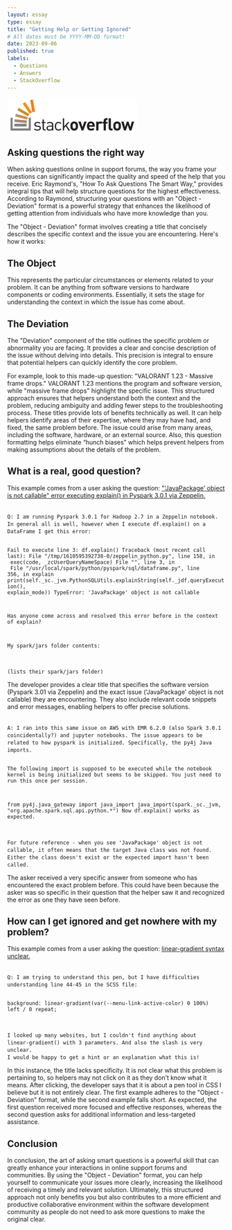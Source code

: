 ```yaml
---
layout: essay
type: essay
title: "Getting Help or Getting Ignored"
# All dates must be YYYY-MM-DD format!
date: 2023-09-06
published: true
labels:
  - Questions
  - Answers
  - StackOverflow
---
```


<img width="300px" class="rounded float-start pe-4" src="../img/stackoverflow-logo-300.png">

## Asking questions the right way

When asking questions online in support forums, the way you frame your questions can significantly impact the quality and speed of the help that you receive. Eric Raymond's, "How To Ask Questions The Smart Way," provides integral tips that will help structure questions for the highest effectiveness. According to Raymond, structuring your questions with an "Object - Deviation" format is a powerful strategy that enhances the likelihood of getting attention from individuals who have more knowledge than you.

The "Object - Deviation" format involves creating a title that concisely describes the specific context and the issue you are encountering. Here's how it works:

## The Object

This represents the particular circumstances or elements related to your problem. It can be anything from software versions to hardware components or coding environments. Essentially, it sets the stage for understanding the context in which the issue has come about.

## The Deviation

The "Deviation" component of the title outlines the specific problem or abnormality you are facing. It provides a clear and concise description of the issue without delving into details. This precision is integral to ensure that potential helpers can quickly identify the core problem.

For example, look to this made-up question: "VALORANT 1.23 - Massive frame drops." VALORANT 1.23 mentions the program and software version, while "massive frame drops" highlight the specific issue. This structured approach ensures that helpers understand both the context and the problem, reducing ambiguity and adding fewer steps to the troubleshooting process. These titles provide lots of benefits technically as well. It can help helpers identify areas of their expertise, where they may have had, and fixed, the same problem before. The issue could arise from many areas, including the software, hardware, or an external source. Also, this question formatting helps eliminate “hunch biases” which helps prevent helpers from making assumptions about the details of the problem.

## What is a real, good question?

This example comes from a user asking the question: ["'JavaPackage' object is not callable" error executing explain() in Pyspark 3.0.1 via Zeppelin.](https://stackoverflow.com/questions/65713299/javapackage-object-is-not-callable-error-executing-explain-in-pyspark-3-0)

<code>
Q: I am running Pyspark 3.0.1 for Hadoop 2.7 in a Zeppelin notebook. In general all is well, however when I execute df.explain() on a DataFrame I get this error:

Fail to execute line 3: df.explain()
Traceback (most recent call last):
File "/tmp/1610595392738-0/zeppelin_python.py", line 158, in <module>
exec(code, _zcUserQueryNameSpace)
File "<stdin>", line 3, in <module>
File "/usr/local/spark/python/pyspark/sql/dataframe.py", line 356, in explain
print(self._sc._jvm.PythonSQLUtils.explainString(self._jdf.queryExecution(), explain_mode))
TypeError: 'JavaPackage' object is not callable

Has anyone come across and resolved this error before in the context of explain?

My spark/jars folder contents:

(lists their spark/jars folder)
</code>

The developer provides a clear title that specifies the software version (Pyspark 3.01 via Zeppelin) and the exact issue ('JavaPackage' object is not callable) they are encountering. They also include relevant code snippets and error messages, enabling helpers to offer precise solutions.

<code>
A: I ran into this same issue on AWS with EMR 6.2.0 (also Spark 3.0.1 coincidentally?) and jupyter notebooks. The issue appears to be related to how pyspark is initialized. Specifically, the py4j Java imports.

The following import is supposed to be executed while the notebook kernel is being initialized but seems to be skipped. You just need to run this once per session.

from py4j.java_gateway import java_import
java_import(spark._sc._jvm, "org.apache.spark.sql.api.python.*")
Now df.explain() works as expected.

For future reference - when you see 'JavaPackage' object is not callable, it often means that the target Java class was not found. Either the class doesn't exist or the expected import hasn't been called.
</code>

The asker received a very specific answer from someone who has encountered the exact problem before. This could have been because the asker was so specific in their question that the helper saw it and recognized the error as one they have seen before.

## How can I get ignored and get nowhere with my problem?

This example comes from a user asking the question: [linear-gradient syntax unclear.](https://stackoverflow.com/questions/70777494/linear-gradient-syntax-unclear)

<code>
Q: I am trying to understand this pen, but I have difficulties understanding line 44-45 in the SCSS file:

background: linear-gradient(var(--menu-link-active-color) 0 100%) left / 0 repeat;

I looked up many websites, but I couldn't find anything about linear-gradient() with 3 parameters. And also the slash is very unclear. I would be happy to get a hint or an explanation what this is!
</code>

In this instance, the title lacks specificity. It is not clear what this problem is pertaining to, so helpers may not click on it as they don’t know what it means. After clicking, the developer says that it is about a pen tool in CSS I believe but it is not entirely clear. The first example adheres to the "Object - Deviation" format, while the second example falls short. As expected, the first question received more focused and effective responses, whereas the second question asks for additional information and less-targeted assistance.

## Conclusion

In conclusion, the art of asking smart questions is a powerful skill that can greatly enhance your interactions in online support forums and communities. By using the "Object - Deviation" format, you can help yourself to communicate your issues more clearly, increasing the likelihood of receiving a timely and relevant solution. Ultimately, this structured approach not only benefits you but also contributes to a more efficient and productive collaborative environment within the software development community as people do not need to ask more questions to make the original clear.
